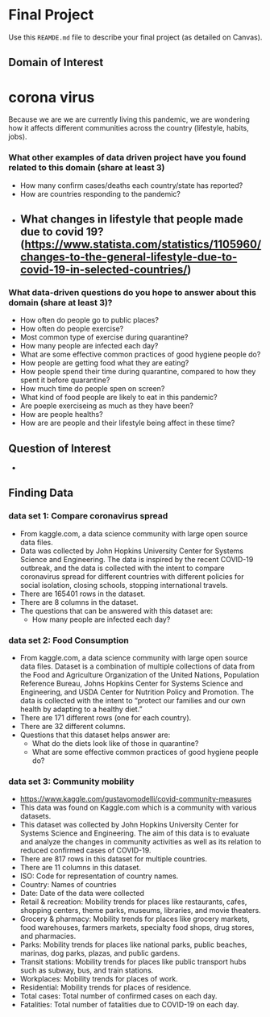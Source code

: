 # Final Project
Use this `REAMDE.md` file to describe your final project (as detailed on Canvas).
## Domain of Interest
  # corona virus
  Because we are we are currently living this pandemic, we are wondering how it affects different communities across the country (lifestyle, habits, jobs).
  
  ### What other examples of data driven project have you found related to this domain (share at least 3) 
  - How many confirm cases/deaths each country/state has reported?
  - How are countries responding to the pandemic?
  - What changes in lifestyle that people made due to covid 19?
    (https://www.statista.com/statistics/1105960/changes-to-the-general-lifestyle-due-to-covid-19-in-selected-countries/)
      - 
  ### What data-driven questions do you hope to answer about this domain (share at least 3)?
  - How often do people go to public places?
  - How often do people exercise?
  - Most common type of exercise during quarantine?
  - How many people are infected each day?
  - What are some effective common practices of good hygiene people do?
  - How people are getting food what they are eating?
  - How people spend their time during quarantine, compared to how they spent it before quarantine?
  - How much time do people spen on screen?
  - What kind of food people are likely to eat in this pandemic?
  - Are poeple exerciseing as much as they have been?
  - How are people healths?
  - How are are people and their lifestyle being affect in these time?
## Question of Interest
  - 

## Finding Data
### data set 1: Compare coronavirus spread
  - From kaggle.com, a data science community with large open source data files.
  - Data was collected by John Hopkins University Center for Systems Science and Engineering. The data is inspired by the recent COVID-19 outbreak, and the data is collected with the intent to compare coronavirus spread for different countries with different policies for social isolation, closing schools, stopping international travels.
  - There are 165401 rows in the dataset.
  - There are 8 columns in the dataset.
  -  The questions that can be answered with this dataset are: 
      + How many people are infected each day?
### data set 2: Food Consumption
  - From kaggle.com, a data science community with large open source data files.
Dataset is a combination of multiple collections of data from the Food and Agriculture Organization of the United Nations, Population Reference Bureau, Johns Hopkins Center for Systems Science and Engineering, and USDA Center for Nutrition Policy and Promotion. The data is collected with the intent to “protect our families and our own health by adapting to a healthy diet.”
  - There are 171 different rows (one for each country).
  - There are 32 different columns.
  - Questions that this dataset helps answer are:
    + What do the diets look like of those in quarantine?
    + What are some effective common practices of good hygiene people do?


### data set 3: Community mobility
  - https://www.kaggle.com/gustavomodelli/covid-community-measures
  - This data was found on Kaggle.com which is a community with various datasets.
  - This dataset was collected by John Hopkins University Center for Systems Science and Engineering. The aim of this data is to evaluate and analyze the changes in community activities as well as its relation to reduced confirmed cases of COVID-19.
  - There are 817 rows in this dataset for multiple countries.
  - There are 11 columns in this dataset. 
  - ISO: Code for representation of country names.
  - Country: Names of countries
  - Date: Date of the data were collected 
  - Retail & recreation: Mobility trends for places like restaurants, cafes, shopping centers, theme parks, museums, libraries, and movie theaters.
  - Grocery & pharmacy: Mobility trends for places like grocery markets, food warehouses, farmers markets, specialty food shops, drug stores, and pharmacies.
  - Parks: Mobility trends for places like national parks, public beaches, marinas, dog parks, plazas, and public gardens.
  - Transit stations: Mobility trends for places like public transport hubs such as subway, bus, and train stations.
  - Workplaces: Mobility trends for places of work.
  - Residential: Mobility trends for places of residence.
  - Total cases: Total number of confirmed cases on each day.
  - Fatalities: Total number of fatalities due to COVID-19 on each day.

